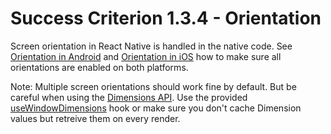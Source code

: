 # Success Criterion 1.3.4 - Orientation

Screen orientation in React Native is handled in the native code.
See [Orientation in Android](./../Android/1.3.4.md) and [Orientation in iOS](./../iOS/1.3.4.md) how to make sure all orientations are enabled on both platforms.

Note: Multiple screen orientations should work fine by default. But be careful when using the [Dimensions API](https://reactnative.dev/docs/dimensions). Use the provided [useWindowDimensions](https://reactnative.dev/docs/usewindowdimensions) hook or make sure you don't cache Dimension values but retreive them on every render.

